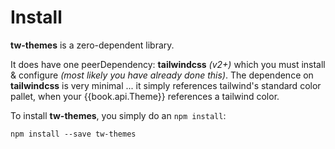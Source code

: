 # Install

**tw-themes** is a zero-dependent library.  

It does have one peerDependency: **tailwindcss** _(v2+)_ which you
must install & configure _(most likely you have already done this)_.
The dependence on **tailwindcss** is very minimal ... it simply
references tailwind's standard color pallet, when your
{{book.api.Theme}} references a tailwind color.

To install **tw-themes**, you simply do an `npm install`:

```shell
npm install --save tw-themes
```
